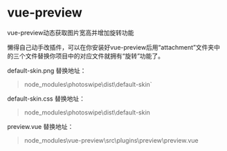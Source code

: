 # vue-preview
vue-preview动态获取图片宽高并增加旋转功能


懒得自己动手改插件，可以在你安装好vue-preview后用“attachment”文件夹中的三个文件替换你项目中的对应文件就拥有“旋转”功能了。

default-skin.png 替换地址：
> node_modules\photoswipe\dist\default-skin`


default-skin.css 替换地址：
> node_modules\photoswipe\dist\default-skin


preview.vue 替换地址：

> node_modules\vue-preview\src\plugins\preview\preview.vue

